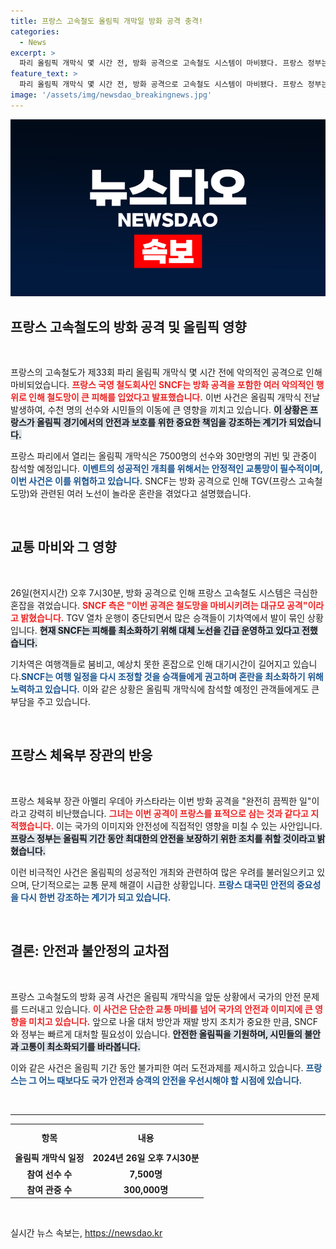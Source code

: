 ```yaml
---
title: 프랑스 고속철도 올림픽 개막일 방화 공격 충격!
categories:
  - News
excerpt: >
  파리 올림픽 개막식 몇 시간 전, 방화 공격으로 고속철도 시스템이 마비됐다. 프랑스 정부는 끔찍한 일이라며 강력히 반발하며, 30만 관중의 운행에도 차질이 예상된다. 지금 바로 클릭해 이 혼란의 전체를 알아보세요!
feature_text: >
  파리 올림픽 개막식 몇 시간 전, 방화 공격으로 고속철도 시스템이 마비됐다. 프랑스 정부는 끔찍한 일이라며 강력히 반발하며, 30만 관중의 운행에도 차질이 예상된다. 지금 바로 클릭해 이 혼란의 전체를 알아보세요!
image: '/assets/img/newsdao_breakingnews.jpg'
---
```


<p><img src="/assets/img/newsdao_breakingnews.jpg" alt="pcversion 속보" /></p>

<h2 data-ke-size="size26">프랑스 고속철도의 방화 공격 및 올림픽 영향</h2>

<p data-ke-size="size16">&nbsp;</p>

<p>프랑스의 고속철도가 제33회 파리 올림픽 개막식 몇 시간 전에 악의적인 공격으로 인해 마비되었습니다. <b><span style="color: #ee2323;">프랑스 국영 철도회사인 SNCF는 방화 공격을 포함한 여러 악의적인 행위로 인해 철도망이 큰 피해를 입었다고 발표했습니다.</span></b> 이번 사건은 올림픽 개막식 전날 발생하여, 수천 명의 선수와 시민들의 이동에 큰 영향을 끼치고 있습니다. <b><span style="background-color: #21538527;">이 상황은 프랑스가 올림픽 경기에서의 안전과 보호를 위한 중요한 책임을 강조하는 계기가 되었습니다.</span></b></p>

<p>프랑스 파리에서 열리는 올림픽 개막식은 7500명의 선수와 30만명의 귀빈 및 관중이 참석할 예정입니다. <b><span style="color: #1a5490;">이벤트의 성공적인 개최를 위해서는 안정적인 교통망이 필수적이며, 이번 사건은 이를 위협하고 있습니다.</span></b> SNCF는 방화 공격으로 인해 TGV(프랑스 고속철도망)와 관련된 여러 노선이 놀라운 혼란을 겪었다고 설명했습니다. </p>

<p data-ke-size="size16">&nbsp;</p>

<h2 data-ke-size="size26">교통 마비와 그 영향</h2>

<p data-ke-size="size16">&nbsp;</p>

<p>26일(현지시간) 오후 7시30분, 방화 공격으로 인해 프랑스 고속철도 시스템은 극심한 혼잡을 겪었습니다. <b><span style="color: #ee2323;">SNCF 측은 "이번 공격은 철도망을 마비시키려는 대규모 공격"이라고 밝혔습니다.</span></b> TGV 열차 운행이 중단되면서 많은 승객들이 기차역에서 발이 묶인 상황입니다. <b><span style="background-color: #21538527;">현재 SNCF는 피해를 최소화하기 위해 대체 노선을 긴급 운영하고 있다고 전했습니다.</span></b></p>

<p>기차역은 여행객들로 붐비고, 예상치 못한 혼잡으로 인해 대기시간이 길어지고 있습니다.<b><span style="color: #1a5490;">SNCF는 여행 일정을 다시 조정할 것을 승객들에게 권고하며 혼란을 최소화하기 위해 노력하고 있습니다.</span></b> 이와 같은 상황은 올림픽 개막식에 참석할 예정인 관객들에게도 큰 부담을 주고 있습니다. </p>

<p data-ke-size="size16">&nbsp;</p>

<h2 data-ke-size="size26">프랑스 체육부 장관의 반응</h2>

<p data-ke-size="size16">&nbsp;</p>

<p>프랑스 체육부 장관 아멜리 우데아 카스타라는 이번 방화 공격을 "완전히 끔찍한 일"이라고 강력히 비난했습니다. <b><span style="color: #ee2323;">그녀는 이번 공격이 프랑스를 표적으로 삼는 것과 같다고 지적했습니다.</span></b> 이는 국가의 이미지와 안전성에 직접적인 영향을 미칠 수 있는 사안입니다. <b><span style="background-color: #21538527;">프랑스 정부는 올림픽 기간 동안 최대한의 안전을 보장하기 위한 조치를 취할 것이라고 밝혔습니다.</span></b></p>

<p>이런 비극적인 사건은 올림픽의 성공적인 개최와 관련하여 많은 우려를 불러일으키고 있으며, 단기적으로는 교통 문제 해결이 시급한 상황입니다. <b><span style="color: #1a5490;">프랑스 대국민 안전의 중요성을 다시 한번 강조하는 계기가 되고 있습니다.</span></b> </p>

<p data-ke-size="size16">&nbsp;</p>

<h2 data-ke-size="size26">결론: 안전과 불안정의 교차점</h2>

<p data-ke-size="size16">&nbsp;</p>

<p>프랑스 고속철도의 방화 공격 사건은 올림픽 개막식을 앞둔 상황에서 국가의 안전 문제를 드러내고 있습니다. <b><span style="color: #ee2323;">이 사건은 단순한 교통 마비를 넘어 국가의 안전과 이미지에 큰 영향을 미치고 있습니다.</span></b> 앞으로 나올 대처 방안과 재발 방지 조치가 중요한 만큼, SNCF와 정부는 빠르게 대처할 필요성이 있습니다. <b><span style="background-color: #21538527;">안전한 올림픽을 기원하며, 시민들의 불안과 고통이 최소화되기를 바라봅니다.</span></b> </p>

<p>이와 같은 사건은 올림픽 기간 동안 불가피한 여러 도전과제를 제시하고 있습니다. <b><span style="color: #1a5490;">프랑스는 그 어느 때보다도 국가 안전과 승객의 안전을 우선시해야 할 시점에 있습니다.</span></b> </p>

<p data-ke-size="size16">&nbsp;</p> 

<hr>

<table style="width: 100%; border-collapse: collapse;">
  <tr>
    <th style="text-align: center; height: 35px;">항목</th>
    <th style="text-align: center; height: 35px;">내용</th>
  </tr>
  <tr>
    <td style="text-align: center; height: 17px;"><b>올림픽 개막식 일정</b></td>
    <td style="text-align: center; height: 17px;"><b>2024년 26일 오후 7시30분</b></td>
  </tr>
  <tr>
    <td style="text-align: center; height: 17px;"><b>참여 선수 수</b></td>
    <td style="text-align: center; height: 17px;"><b>7,500명</b></td>
  </tr>
  <tr>
    <td style="text-align: center; height: 17px;"><b>참여 관중 수</b></td>
    <td style="text-align: center; height: 17px;"><b>300,000명</b></td>
  </tr>
</table> 

<p data-ke-size="size16">&nbsp;</p>
실시간 뉴스 속보는, <a href="https://newsdao.kr" rel="dofollow">https://newsdao.kr</a>


